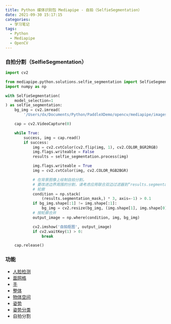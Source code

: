 ```yaml
---
title: Python 媒体识别包 Mediapipe - 自拍（SelfieSegmentation）
date: 2021-09-30 15:17:15
categories:
  - 学习笔记
tags:
  - Python
  - Mediapipe
  - OpenCV
---
```


### 自拍分割（SelfieSegmentation）

<!-- more -->

```python
import cv2

from mediapipe.python.solutions.selfie_segmentation import SelfieSegmentation
import numpy as np

with SelfieSegmentation(
    model_selection=1
) as selfie_segmentation:
    bg_img = cv2.imread(
        '/Users/dx/Documents/Python/PaddleXDemo/opencv/mediapipe/images/bg.jpeg')

    cap = cv2.VideoCapture(0)

    while True:
        success, img = cap.read()
        if success:
            img = cv2.cvtColor(cv2.flip(img, 1), cv2.COLOR_BGR2RGB)
            img.flags.writeable = False
            results = selfie_segmentation.process(img)

            img.flags.writeable = True
            img = cv2.cvtColor(img, cv2.COLOR_RGB2BGR)

            # 在背景图像上绘制自拍分割。
            # 要改进边界周围的分割，请考虑应用联合双边过滤器到“results.segmentation_mask”与“image”。
            # 轮廓
            condition = np.stack(
                (results.segmentation_mask,) * 3, axis=-1) > 0.1
            if bg_img.shape[:1] != img.shape[:1]:
                bg_img = cv2.resize(bg_img, (img.shape[1], img.shape[0]))
            # 按轮廓合并
            output_image = np.where(condition, img, bg_img)

            cv2.imshow('自拍抠图', output_image)
            if cv2.waitKey(1) > 0:
                break

    cap.release()

```

### 功能

- [人脸检测](../Face/)
- [面网格](../FaceMesh/)
- [手](../Hands/)
- [整体](../Holistic/)
- [物体空间](../Objectron/)
- [姿势](../Pose/)
- [姿势分类](../PoseClassification/)
- 自拍分割
